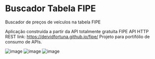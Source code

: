 # Buscador Tabela FIPE
Buscador de preços de veículos na tabela FIPE

Aplicação construída a partir da API totalmente gratuita FIPE API HTTP REST link: https://deividfortuna.github.io/fipe/
Projeto para portifólio de consumo de APIs.

![image](https://user-images.githubusercontent.com/104342564/226250692-d6092d6c-0751-400f-93ad-f60a36aa8876.png)
![image](https://user-images.githubusercontent.com/104342564/226250811-84c9423c-a562-4cfe-8bcc-02fc6da873a5.png)
![image](https://user-images.githubusercontent.com/104342564/226250941-60a5917d-d21e-4d26-9202-3067e17b9216.png)
